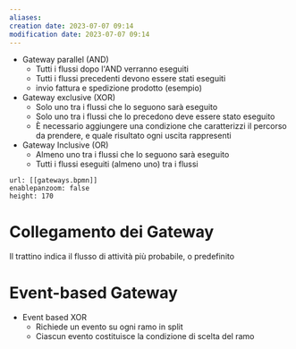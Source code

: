 ```yaml
---
aliases: 
creation date: 2023-07-07 09:14
modification date: 2023-07-07 09:14
---
```


- Gateway parallel (AND)
	- Tutti i flussi dopo l'AND verranno eseguiti
	- Tutti i flussi precedenti devono essere stati eseguiti
	- invio fattura e spedizione prodotto (esempio)
- Gateway exclusive (XOR)
	- Solo uno tra i flussi che lo seguono sarà eseguito
	- Solo uno tra i flussi che lo precedono deve essere stato eseguito
	- È necessario aggiungere una condizione che caratterizzi il percorso da prendere, e quale risultato ogni uscita rappresenti
- Gateway Inclusive (OR)
	- Almeno uno tra i flussi che lo seguono sarà eseguito
	- Tutti i flussi eseguiti (almeno uno) tra i flussi

```bpmn
url: [[gateways.bpmn]]
enablepanzoom: false
height: 170
```


# Collegamento dei Gateway
Il trattino indica il flusso di attività più probabile, o predefinito

# Event-based Gateway

- Event based XOR
	- Richiede un evento su ogni ramo in split
	- Ciascun evento costituisce la condizione di scelta del ramo